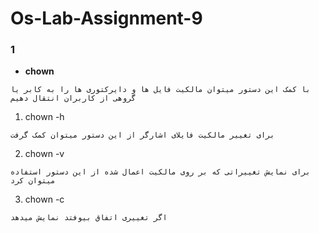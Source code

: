 # Os-Lab-Assignment-9

### 1
- **chown**
 ```shell
با کمک این دستور میتوان مالکیت فایل ها و دایرکتوری ها را به کابر یا گروهی از کاربران انتقال دهیم
 ```
 1) chown -h
  ```shell
  برای تغییر مالکیت فایلای اشارگر از این دستور میتوان کمک گرفت
  ```
 2) chown -v
  ```shell
 برای نمایش تغییراتی که بر روی مالکیت اعمال شده از این دستور استفاده میتوان کرد
 ```
3) chown -c
 ```shell
 اگر تغییری اتفاق بیوفتد نمایش میدهد
 ``` 
 
